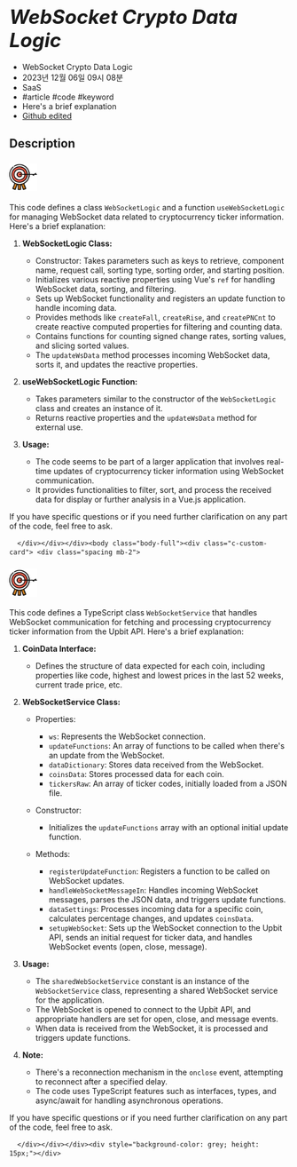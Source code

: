 # **<span style="font-size: 35px; font-style: italic;">WebSocket Crypto Data Logic</span>**


- WebSocket Crypto Data Logic  
- 2023년 12월 06일 09시 08분  
- SaaS  
- #article #code #keyword  
- Here's a brief explanation  
- [Github edited](https://github.com/d10000usd/WebDocuments/tree/main/public/md/Gpt "깃허브")
## Description  

<body class="body-full"><div class="c-custom-card"> <div class="spacing mb-2">  



###  <img src="https://raw.githubusercontent.com/d10000usd/WebDocuments/main/public/icon/Team/40-goal.svg" width="50" height="50" />   

  This code defines a class `WebSocketLogic` and a function `useWebSocketLogic` for managing WebSocket data related to cryptocurrency ticker information. Here's a brief explanation:

1. **WebSocketLogic Class:**
   - Constructor: Takes parameters such as keys to retrieve, component name, request call, sorting type, sorting order, and starting position.
   - Initializes various reactive properties using Vue's `ref` for handling WebSocket data, sorting, and filtering.
   - Sets up WebSocket functionality and registers an update function to handle incoming data.
   - Provides methods like `createFall`, `createRise`, and `createPNCnt` to create reactive computed properties for filtering and counting data.
   - Contains functions for counting signed change rates, sorting values, and slicing sorted values.
   - The `updateWsData` method processes incoming WebSocket data, sorts it, and updates the reactive properties.

2. **useWebSocketLogic Function:**
   - Takes parameters similar to the constructor of the `WebSocketLogic` class and creates an instance of it.
   - Returns reactive properties and the `updateWsData` method for external use.

3. **Usage:**
   - The code seems to be part of a larger application that involves real-time updates of cryptocurrency ticker information using WebSocket communication.
   - It provides functionalities to filter, sort, and process the received data for display or further analysis in a Vue.js application.

If you have specific questions or if you need further clarification on any part of the code, feel free to ask.


      </div></div></div><body class="body-full"><div class="c-custom-card"> <div class="spacing mb-2">  



###  <img src="https://raw.githubusercontent.com/d10000usd/WebDocuments/main/public/icon/Team/40-goal.svg" width="50" height="50" />   

  This code defines a TypeScript class `WebSocketService` that handles WebSocket communication for fetching and processing cryptocurrency ticker information from the Upbit API. Here's a brief explanation:

1. **CoinData Interface:**
   - Defines the structure of data expected for each coin, including properties like code, highest and lowest prices in the last 52 weeks, current trade price, etc.

2. **WebSocketService Class:**
   - Properties:
     - `ws`: Represents the WebSocket connection.
     - `updateFunctions`: An array of functions to be called when there's an update from the WebSocket.
     - `dataDictionary`: Stores data received from the WebSocket.
     - `coinsData`: Stores processed data for each coin.
     - `tickersRaw`: An array of ticker codes, initially loaded from a JSON file.

   - Constructor:
     - Initializes the `updateFunctions` array with an optional initial update function.

   - Methods:
     - `registerUpdateFunction`: Registers a function to be called on WebSocket updates.
     - `handleWebSocketMessageIn`: Handles incoming WebSocket messages, parses the JSON data, and triggers update functions.
     - `dataSettings`: Processes incoming data for a specific coin, calculates percentage changes, and updates `coinsData`.
     - `setupWebSocket`: Sets up the WebSocket connection to the Upbit API, sends an initial request for ticker data, and handles WebSocket events (open, close, message).

3. **Usage:**
   - The `sharedWebSocketService` constant is an instance of the `WebSocketService` class, representing a shared WebSocket service for the application.
   - The WebSocket is opened to connect to the Upbit API, and appropriate handlers are set for open, close, and message events.
   - When data is received from the WebSocket, it is processed and triggers update functions.

4. **Note:**
   - There's a reconnection mechanism in the `onclose` event, attempting to reconnect after a specified delay.
   - The code uses TypeScript features such as interfaces, types, and async/await for handling asynchronous operations.

If you have specific questions or if you need further clarification on any part of the code, feel free to ask.


      </div></div></div><div style="background-color: grey; height: 15px;"></div>

  